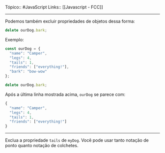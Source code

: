 Tópico:: #JavaScript 
Links:: [[Javascript - FCC]]

---
Podemos também excluir propriedades de objetos dessa forma:

```js
delete ourDog.bark;
```

Exemplo:

```js
const ourDog = {
  "name": "Camper",
  "legs": 4,
  "tails": 1,
  "friends": ["everything!"],
  "bark": "bow-wow"
};

delete ourDog.bark;
```

Após a última linha mostrada acima, `ourDog` se parece com:

```js
{
  "name": "Camper",
  "legs": 4,
  "tails": 1,
  "friends": ["everything!"]
}
```

---

Exclua a propriedade `tails` de `myDog`. Você pode usar tanto notação de ponto quanto notação de colchetes.

```js 

```